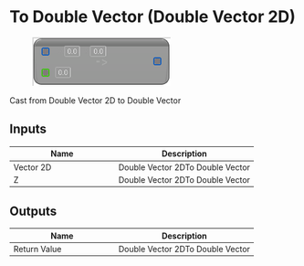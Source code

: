 # To Double Vector (Double Vector 2D)

<div align="left" data-full-width="false">

<figure><img src="../../../../api/Math/Conversions/To_Double_Vector_(Double_Vector_2D).png" alt=""><figcaption></figcaption></figure>

</div>

Cast from Double Vector 2D to Double Vector

## Inputs

<table><thead><tr><th width="170">Name</th><th>Description</th></tr></thead><tbody><tr><td>Vector 2D</td><td>Double Vector 2DTo Double Vector</td></tr><tr><td>Z</td><td>Double Vector 2DTo Double Vector</td></tr></tbody></table>

## Outputs

<table><thead><tr><th width="170">Name</th><th>Description</th></tr></thead><tbody><tr><td>Return Value</td><td>Double Vector 2DTo Double Vector</td></tr></tbody></table>
